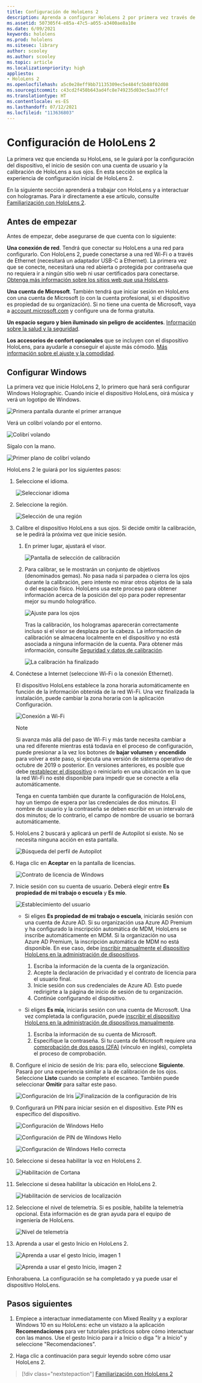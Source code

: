 ```yaml
---
title: Configuración de HoloLens 2
description: Aprenda a configurar HoloLens 2 por primera vez través de una red Wi-Fi con una cuenta de Microsoft (MSA) o de Azure Active Directory (AAD).
ms.assetid: 507305f4-e85a-47c5-a055-a3400ae8a10e
ms.date: 6/09/2021
keywords: hololens
ms.prod: hololens
ms.sitesec: library
author: scooley
ms.author: scooley
ms.topic: article
ms.localizationpriority: high
appliesto:
- HoloLens 2
ms.openlocfilehash: a5c0e28eff9bb71135309ec5e484fc5b88f02d08
ms.sourcegitcommit: c43cd2f450b643ad4fc8e749235d03ec5aa3ffcf
ms.translationtype: HT
ms.contentlocale: es-ES
ms.lasthandoff: 07/12/2021
ms.locfileid: "113636803"
---
```

# <a name="set-up-your-hololens-2"></a>Configuración de HoloLens 2

La primera vez que encienda su HoloLens, se le guiará por la configuración del dispositivo, el inicio de sesión con una cuenta de usuario y la calibración de HoloLens a sus ojos.  En esta sección se explica la experiencia de configuración inicial de HoloLens 2.

En la siguiente sección aprenderá a trabajar con HoloLens y a interactuar con hologramas. Para ir directamente a ese artículo, consulte [Familiarización con HoloLens 2](hololens2-basic-usage.md).

## <a name="before-you-start"></a>Antes de empezar

Antes de empezar, debe asegurarse de que cuenta con lo siguiente:

**Una conexión de red**. Tendrá que conectar su HoloLens a una red para configurarlo. Con HoloLens 2, puede conectarse a una red Wi-Fi o a través de Ethernet (necesitará un adaptador USB-C a Ethernet). La primera vez que se conecte, necesitará una red abierta o protegida por contraseña que no requiera ir a ningún sitio web ni usar certificados para conectarse. [Obtenga más información sobre los sitios web que usa HoloLens](hololens-offline.md).

**Una cuenta de Microsoft**. También tendrá que iniciar sesión en HoloLens con una cuenta de Microsoft (o con la cuenta profesional, si el dispositivo es propiedad de su organización). Si no tiene una cuenta de Microsoft, vaya a [account.microsoft.com](https://account.microsoft.com) y configure una de forma gratuita.

**Un espacio seguro y bien iluminado sin peligro de accidentes**. [Información sobre la salud y la seguridad](https://go.microsoft.com/fwlink/p/?LinkId=746661).

**Los accesorios de confort opcionales** que se incluyen con el dispositivo HoloLens, para ayudarle a conseguir el ajuste más cómodo. [Más información sobre el ajuste y la comodidad](hololens2-setup.md#adjust-fit).

## <a name="set-up-windows"></a>Configurar Windows

La primera vez que inicie HoloLens 2, lo primero que hará será configurar Windows Holographic.  Cuando inicie el dispositivo HoloLens, oirá música y verá un logotipo de Windows.

![Primera pantalla durante el primer arranque](images/01-magic-moment.png)

Verá un colibrí volando por el entorno.

![Colibrí volando](images/hummingbird-1.png)

Sígalo con la mano.

![Primer plano de colibrí volando](images/hummingbird-2.png)

HoloLens 2 le guiará por los siguientes pasos:

1. Seleccione el idioma.

    ![Seleccionar idioma](images/04-language.png)

1. Seleccione la región.

    ![Selección de una región](images/05-region.png)

1. Calibre el dispositivo HoloLens a sus ojos.  Si decide omitir la calibración, se le pedirá la próxima vez que inicie sesión. 

    1. En primer lugar, ajustará el visor.
    
        ![Pantalla de selección de calibración](images/06-et-corners.png)

    2. Para calibrar, se le mostrarán un conjunto de objetivos (denominados gemas). No pasa nada si parpadea o cierra los ojos durante la calibración, pero intente no mirar otros objetos de la sala o del espacio físico. HoloLens usa este proceso para obtener información acerca de la posición del ojo para poder representar mejor su mundo holográfico. 

        ![Ajuste para los ojos](images/07-adjust-eyes.png)

        Tras la calibración, los hologramas aparecerán correctamente incluso si el visor se desplaza por la cabeza. La información de calibración se almacena localmente en el dispositivo y no está asociada a ninguna información de la cuenta. Para obtener más información, consulte [Seguridad y datos de calibración](hololens-calibration.md#calibration-data-and-security).

        ![La calibración ha finalizado](images/calibration-complete.png)

1. Conéctese a Internet (seleccione Wi-Fi o la conexión Ethernet).

     El dispositivo HoloLens establece la zona horaria automáticamente en función de la información obtenida de la red Wi-Fi. Una vez finalizada la instalación, puede cambiar la zona horaria con la aplicación Configuración.

    ![Conexión a Wi-Fi](images/11-network.png)

    > [!NOTE] 
    > Si avanza más allá del paso de Wi-Fi y más tarde necesita cambiar a una red diferente mientras está todavía en el proceso de configuración, puede presionar a la vez los botones de **bajar volumen** y **encendido** para volver a este paso, si ejecuta una versión de sistema operativo de octubre de 2019 o posterior. En versiones anteriores, es posible que debe [restablecer el dispositivo](hololens-recovery.md) o reiniciarlo en una ubicación en la que la red Wi-Fi no esté disponible para impedir que se conecte a ella automáticamente.
    > 
    > Tenga en cuenta también que durante la configuración de HoloLens, hay un tiempo de espera por las credenciales de dos minutos. El nombre de usuario y la contraseña se deben escribir en un intervalo de dos minutos; de lo contrario, el campo de nombre de usuario se borrará automáticamente.

1. HoloLens 2 buscará y aplicará un perfil de Autopilot si existe. No se necesita ninguna acción en esta pantalla.
 
    ![Búsqueda del perfil de Autopilot](images/autopilot-profile-search.png) 

1. Haga clic en **Aceptar** en la pantalla de licencias.

    ![Contrato de licencia de Windows](images/windows-license-agreement.png)

1. Inicie sesión con su cuenta de usuario. Deberá elegir entre **Es propiedad de mi trabajo o escuela** y **Es mío**.

    ![Establecimiento del usuario](images/13-device-owner.png)
    - Si eliges **Es propiedad de mi trabajo o escuela**, iniciarás sesión con una cuenta de Azure AD. Si su organización usa Azure AD Premium y ha configurado la inscripción automática de MDM, HoloLens se inscribe automáticamente en MDM. Si la organización no usa Azure AD Premium, la inscripción automática de MDM no está disponible. En ese caso, debe [inscribir manualmente el dispositivo HoloLens en la administración de dispositivos](hololens-enroll-mdm.md#different-ways-to-enroll).

        1. Escriba la información de la cuenta de la organización.
        1. Acepte la declaración de privacidad y el contrato de licencia para el usuario final.
        1. Inicie sesión con sus credenciales de Azure AD. Esto puede redirigirte a la página de inicio de sesión de tu organización.
        1. Continúe configurando el dispositivo.

    - Si eliges **Es mía**, iniciarás sesión con una cuenta de Microsoft. Una vez completada la configuración, puede [inscribir el dispositivo HoloLens en la administración de dispositivos manualmente](hololens-enroll-mdm.md#different-ways-to-enroll).

        1. Escriba la información de su cuenta de Microsoft.
        2. Especifique la contraseña. Si tu cuenta de Microsoft requiere una [comprobación de dos pasos (2FA)](https://blogs.technet.microsoft.com/microsoft_blog/2013/04/17/microsoft-account-gets-more-secure/) (vínculo en inglés), completa el proceso de comprobación.

        
1. Configure el inicio de sesión de Iris: para ello, seleccione **Siguiente**. Pasará por una experiencia similar a la de calibración de los ojos. Seleccione **Listo** cuando se complete el escaneo. También puede seleccionar **Omitir** para saltar este paso.
    
    ![Configuración de Iris](images/setup-iris.png) ![ Finalización de la configuración de Iris](images/iris-setup-complete.png) 
     
  
1. Configurará un PIN para iniciar sesión en el dispositivo. Este PIN es específico del dispositivo. 

    ![Configuración de Windows Hello](images/setup-windows-hello.png)

    ![Configuración de PIN de Windows Hello](images/windows-hello-pin.png)

    ![Configuración de Windows Hello correcta](images/windows-hello-successful.png) 
    
1. Seleccione si desea habilitar la voz en HoloLens 2.

    ![Habilitación de Cortana](images/22-do-more-with-voice.png)

1. Seleccione si desea habilitar la ubicación en HoloLens 2.
    
    ![Habilitación de servicios de localización](images/setup-location-services.png)

1. Seleccione el nivel de telemetría. Si es posible, habilite la telemetría opcional. Esta información es de gran ayuda para el equipo de ingeniería de HoloLens.

     ![Nivel de telemetría](images/24-telemetry.png)

1. Aprenda a usar el gesto Inicio en HoloLens 2.

     ![Aprenda a usar el gesto Inicio, imagen 1](images/26-01-startmenu-learning.png)

     ![Aprenda a usar el gesto Inicio, imagen 2](images/26-02-startmenu-learning.png)

Enhorabuena.  La configuración se ha completado y ya puede usar el dispositivo HoloLens.

## <a name="next-steps"></a>Pasos siguientes

1. Empiece a interactuar inmediatamente con Mixed Reality y a explorar Windows 10 en su HoloLens: eche un vistazo a la aplicación **Recomendaciones** para ver tutoriales prácticos sobre cómo interactuar con las manos. Use el gesto Inicio para ir a Inicio o diga "Ir a Inicio" y seleccione "Recomendaciones".

1. Haga clic a continuación para seguir leyendo sobre cómo usar HoloLens 2.

> [!div class="nextstepaction"]
> [Familiarización con HoloLens 2](hololens2-basic-usage.md)
